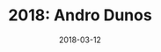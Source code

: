 ---
layout: inner
position: right
title: '2018: Andro Dunos'
date: 2018-03-12
categories: posts
tags: Arcade SideScroller PixelArt C++ SDL
team_size: 4
roles: Programmer
contribution_url: 'nAn'
contribution:
 - Contribution Test 1
 - Contribution Test 2
 - Contribution Test 3
featured_image: '/img/posts/androdun.jpg'
featured_video: 'https://www.youtube.com/embed/1xiLvfEIpVs'
project_link: 'https://ch0m5.github.io/Project_1/'
button_icon: 'flask'
button_text: 'Visit Project'
lead_text: 'This tribute to Andro Dunos was my first game of the degree. I really enjoyed this project since this is one of the first games I ever played.'
---